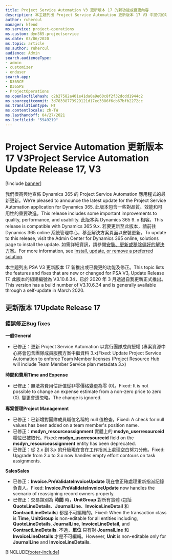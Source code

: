 ```yaml
---
title: Project Service Automation V3 更新版本 17 的新功能或變更內容
description: 本主題列出 Project Service Automation 更新版本 17 V3 中提供的功能和修正。
author: ruhercul
manager: kfend
ms.service: project-operations
ms.custom: dyn365-projectservice
ms.date: 03/06/2020
ms.topic: article
ms.author: ruhercul
audience: Admin
search.audienceType:
- admin
- customizer
- enduser
search.app:
- D365CE
- D365PS
- ProjectOperations
ms.openlocfilehash: c2b27582a401e41da0a9e60c8f2f32dcdd1944c2
ms.sourcegitcommit: 3d78338773929121d17ec3386f6cb67bfb2272cc
ms.translationtype: HT
ms.contentlocale: zh-TW
ms.lasthandoff: 04/27/2021
ms.locfileid: "5949219"
---
```

# <a name="project-service-automation-update-release-17-v3"></a><span data-ttu-id="c199b-103">Project Service Automation 更新版本 17 V3</span><span class="sxs-lookup"><span data-stu-id="c199b-103">Project Service Automation Update Release 17, V3</span></span>

[!include [banner](../includes/psa-now-project-operations.md)]

<span data-ttu-id="c199b-104">我們很高興地宣佈 Dynamics 365 的 Project Service Automation 應用程式的最新更新。</span><span class="sxs-lookup"><span data-stu-id="c199b-104">We’re pleased to announce the latest update for the Project Service Automation application for Dynamics 365.</span></span> <span data-ttu-id="c199b-105">此版本包含一些對品質、效能和可用性的重要改進。</span><span class="sxs-lookup"><span data-stu-id="c199b-105">This release includes some important improvements to quality, performance, and usability.</span></span>  <span data-ttu-id="c199b-106">此版本與 Dynamics 365 9. x 相容。</span><span class="sxs-lookup"><span data-stu-id="c199b-106">This release is compatible with Dynamics 365 9.x.</span></span> <span data-ttu-id="c199b-107">若要更新至此版本，請前往 Dynamics 365 online 系統管理中心，移至解決方案頁面以安裝更新。</span><span class="sxs-lookup"><span data-stu-id="c199b-107">To update to this release, visit the Admin Center for Dynamics 365 online, solutions page to install the update.</span></span> <span data-ttu-id="c199b-108">如需詳細資訊，請參閱[安裝、更新或移除偏好的解決方案](/power-platform/admin/install-remove-preferred-solution)。</span><span class="sxs-lookup"><span data-stu-id="c199b-108">For more information, see [Install, update, or remove a preferred solution](/power-platform/admin/install-remove-preferred-solution).</span></span>

<span data-ttu-id="c199b-109">本主題列出 PSA V3 更新版本 17 新推出或已變更的功能及修正。</span><span class="sxs-lookup"><span data-stu-id="c199b-109">This topic lists the features and fixes that are new or changed for PSA V3, Update Release 17.</span></span> <span data-ttu-id="c199b-110">此版本的組建編號為 V3.10.6.34，已於 2020 年 3 月透過自我更新正式推出。</span><span class="sxs-lookup"><span data-stu-id="c199b-110">This version has a build number of V3.10.6.34 and is generally available through a self-update in March 2020.</span></span>


## <a name="update-release-17"></a><span data-ttu-id="c199b-111">更新版本 17</span><span class="sxs-lookup"><span data-stu-id="c199b-111">Update Release 17</span></span>

### <a name="bug-fixes"></a><span data-ttu-id="c199b-112">錯誤修正</span><span class="sxs-lookup"><span data-stu-id="c199b-112">Bug fixes</span></span>

<span data-ttu-id="c199b-113">**一般**</span><span class="sxs-lookup"><span data-stu-id="c199b-113">**General**</span></span>

- <span data-ttu-id="c199b-114">已修正：更新 Project Service Automation 以實行團隊成員授權 (專案資源中心將會包含團隊成員服務方案中繼資料 3.x)</span><span class="sxs-lookup"><span data-stu-id="c199b-114">Fixed: Update Project Service Automation to enforce Team Member licenses (Project Resource Hub will include Team Member Service plan metadata 3.x)</span></span>
 
<span data-ttu-id="c199b-115">**時間和費用**</span><span class="sxs-lookup"><span data-stu-id="c199b-115">**Time and Expense**</span></span>

- <span data-ttu-id="c199b-116">已修正：無法將費用估計值從非零價格變更為零 (0)。</span><span class="sxs-lookup"><span data-stu-id="c199b-116">Fixed: It is not possible to change an expense estimate from a non-zero price to zero (0).</span></span> <span data-ttu-id="c199b-117">變更會遭忽略。</span><span class="sxs-lookup"><span data-stu-id="c199b-117">The change is ignored.</span></span>

<span data-ttu-id="c199b-118">**專案管理**</span><span class="sxs-lookup"><span data-stu-id="c199b-118">**Project Management**</span></span>

- <span data-ttu-id="c199b-119">已修正：已新增對團隊成員職位名稱的 null 值檢查。</span><span class="sxs-lookup"><span data-stu-id="c199b-119">Fixed: A check for null values has been added on a team member's position name.</span></span>
- <span data-ttu-id="c199b-120">已修正：**msdyn_resourceassignment** 實體上的 **msdyn_userresourceid** 欄位已被取代。</span><span class="sxs-lookup"><span data-stu-id="c199b-120">Fixed: **msdyn_userresourceid** field on the **msdyn_resourceassignment** entity has been deprecated.</span></span>
- <span data-ttu-id="c199b-121">已修正：從 2.x 到 3.x 的升級現在會在工作指派上處理空白努力分佈。</span><span class="sxs-lookup"><span data-stu-id="c199b-121">Fixed: Upgrade from 2.x to 3.x now handles empty effort contours on task assignments.</span></span>

<span data-ttu-id="c199b-122">**Sales**</span><span class="sxs-lookup"><span data-stu-id="c199b-122">**Sales**</span></span>

- <span data-ttu-id="c199b-123">已修正：**Invoice.PreValidateInvoiceUpdate** 現在會正確處理重新指派記錄負責人。</span><span class="sxs-lookup"><span data-stu-id="c199b-123">Fixed: **Invoice.PreValidateInvoiceUpdate** now handles the scenario of reassigning record owners properly.</span></span>
- <span data-ttu-id="c199b-124">已修正：交易類別為 **時間** 時，**UnitGroup** 對所有實體 (包括 **QuoteLineDetails**、**JournalLine**、**InvoiceLineDetail** 和 **ContractLineDetails**) 都是不可編輯的。</span><span class="sxs-lookup"><span data-stu-id="c199b-124">Fixed: When the transaction class is **Time**, **UnitGroup** is non-editable for all entities including, **QuoteLineDetails**, **JournalLine**, **InvoiceLineDetail**, and **ContractLineDetails**.</span></span> <span data-ttu-id="c199b-125">不過，**單位** 只有對 **JournalLine** 和 **InvoiceLineDetails** 才是不可編輯。</span><span class="sxs-lookup"><span data-stu-id="c199b-125">However, **Unit** is non-editable only for **JournalLine** and **InvoiceLineDetails**.</span></span>




[!INCLUDE[footer-include](../includes/footer-banner.md)]